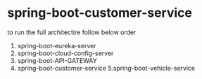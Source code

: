 # spring-boot-customer-service
to run the full architectire follow below order
1. spring-boot-eureka-server
2. spring-boot-cloud-config-server
3. spring-boot-API-GATEWAY
4. spring-boot-customer-service
5.spring-boot-vehicle-service
